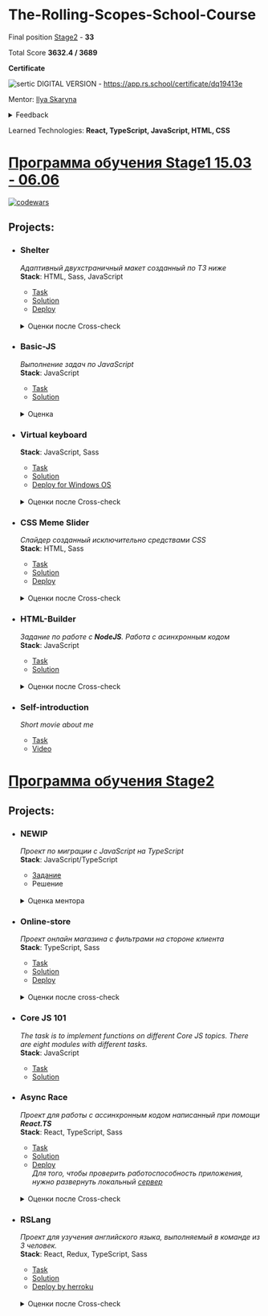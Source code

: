 # The-Rolling-Scopes-School-Course
Final position [Stage2](https://github.com/whityha/The-Rolling-Scopes-School-Course/tree/Stage2/ "Программа Stage2") - **33**

Total Score **3632.4 / 3689**

**Certificate**  

![sertic](https://user-images.githubusercontent.com/51292270/191499728-bcebf81f-5947-4adb-b429-62dee779b317.png)
DIGITAL VERSION - https://app.rs.school/certificate/dq19413e  

Mentor: [Ilya Skaryna](https://github.com/Ilya758)
<details>
  <summary markdown="span">Feedback</summary>  
  
  ![feedback](https://user-images.githubusercontent.com/51292270/191747019-e267ed68-9189-44b9-b88e-d1702757aff3.png)

</details>

Learned Technologies: **React, TypeScript, JavaScript, HTML, CSS**

# [Программа обучения Stage1 15.03 - 06.06](https://github.com/whityha/The-Rolling-Scopes-School-Course/tree/Stage1/ "Программа Stage1")
  [![codewars](https://www.codewars.com/users/Pavel%20Khapaliuk/badges/large)](https://www.codewars.com/users/Pavel%20Khapaliuk)
  ## Projects:
  
  - ### Shelter  
    _Адаптивный двухстраничный макет созданный по ТЗ ниже_  
    **Stack**: HTML, Sass, JavaScript
    
    - [Task](https://github.com/rolling-scopes-school/tasks/tree/master/stage1/stream1/shelter)
    - [Solution](https://github.com/whityha/shelter)
    - [Deploy](https://whityha.github.io/shelter/shelter/pages/main/)  
    </br>
    <details>
      <summary markdown="span">Оценки поcле Cross-check</summary>  

    ![1](https://user-images.githubusercontent.com/51292270/191737803-b14ade09-9bb8-4ea1-a267-fcf26e9baebd.png)
    ![2](https://user-images.githubusercontent.com/51292270/191737881-cd89471f-af24-4bfe-a6a5-d5b6872606f7.png)

    </details>
    
  - ### Basic-JS  
    _Выполнение задач по JavaScript_  
    **Stack**: JavaScript
    
    - [Task](https://github.com/AlreadyBored/basic-js)
    - [Solution](https://github.com/whityha/basic-js)
    </br>
    <details>
      <summary markdown="span">Оценкa</summary>  

    100/100

    </details>
  
  - ### Virtual keyboard 
    **Stack**: JavaScript, Sass
    - [Task](https://github.com/rolling-scopes-school/tasks/blob/master/tasks/virtual-keyboard/virtual-keyboard-en.md)
    - [Solution](https://github.com/whityha/virtual-keyboard/pull/5)
    - [Deploy for Windows OS](https://whityha.github.io/virtual-keyboard/)
    </br>
    <details>
      <summary markdown="span">Оценки поcле Cross-check</summary>  

      ![1](https://user-images.githubusercontent.com/51292270/191740491-2ad2219f-dde1-48aa-8bbc-18f6f5520846.png)

    </details>
  - ### CSS Meme Slider  
    _Слайдер созданный исключительно средствами CSS_  
    **Stack**: HTML, Sass
    
    - [Task](https://github.com/rolling-scopes-school/tasks/tree/master/tasks/css-meme-slider)
    - [Solution](https://github.com/whityha/cssMemSlider/pull/1)
    - [Deploy](https://whityha.github.io/cssMemSlider/)
    </br>
    <details>
      <summary markdown="span">Оценки поcле Cross-check</summary>  

    ![1](https://user-images.githubusercontent.com/51292270/191741180-f97fdb07-3d09-4d13-9380-84b87f70f25a.png)

    </details>
  - ### HTML-Builder  
    _Задание по работе с **NodeJS**. Работа с асинхронным кодом_  
    **Stack**: JavaScript  
    
    - [Task](https://github.com/rolling-scopes-school/tasks/tree/master/stage1/modules/html-builder/)
    - [Solution](https://github.com/whityha/HTML-builder)
    </br>
    <details>
      <summary markdown="span">Оценки поcле Cross-check</summary>  

    ![1](https://user-images.githubusercontent.com/51292270/191742151-fecc990e-b87d-433a-9ab8-3e86b3b4aafe.png)
    ![2](https://user-images.githubusercontent.com/51292270/191742163-39c413f1-77e8-4fd4-b519-20d67817d8f8.png)

    </details>
  - ### Self-introduction
    _Short movie about me_
    
    - [Task](https://github.com/rolling-scopes-school/tasks/tree/master/stage1/modules/self-introduction/)
    - [Video](https://youtu.be/kNbpmEiySsE)

# [Программа обучения Stage2](https://github.com/whityha/The-Rolling-Scopes-School-Course/tree/Stage2/ "Программа Stage2")

  ## Projects:
  
  - ### NEWIP  
    _Проект по миграции с JavaScript на TypeScript_  
    **Stack**: JavaScript/TypeScript
    
    - [Задание](https://github.com/rolling-scopes-school/tasks/blob/master/tasks/migration-newip-to-ts.md)
    - Решение
    </br>
    <details>
      <summary markdown="span">Оценка ментора</summary>  
      170/170
    </details>

  - ### Online-store
    _Проект онлайн магазина с фильтрами на стороне клиента_  
    **Stack**: TypeScript, Sass
    
    - [Task](https://github.com/rolling-scopes-school/tasks/blob/master/tasks/online-store/README.md)
    - [Solution](https://github.com/whityha/online-store_async-race/tree/online-store)
    - [Deploy](https://whityha.github.io/online-store_async-race/online-store/dist/)
    </br>
    <details>
      <summary markdown="span">Оценки после cross-check</summary>  

      ![1](https://user-images.githubusercontent.com/51292270/191735691-c4e52d64-cbb9-41be-8ba8-307d245d82a0.png)  
      ![2](https://user-images.githubusercontent.com/51292270/191735708-101e473c-8d2f-4bd5-96f4-cff5c14840ca.png)  

    </details>

  - ### Core JS 101
    _The task is to implement functions on different Core JS topics. There are eight modules with different tasks._  
    **Stack**: JavaScript
    
    - [Task](https://github.com/mikhama/core-js-101)
    - [Solution](https://github.com/whityha/core-js-101)

  - ### Async Race
    _Проект для работы с ассинхронным кодом написанный при помощи **React.TS**_  
    **Stack**: React, TypeScript, Sass  
    - [Task](https://github.com/rolling-scopes-school/tasks/blob/master/tasks/async-race.md)
    - [Solution](https://github.com/whityha/online-store_async-race/tree/async-race)
    - [Deploy](https://async-race-app-whityha.netlify.app/)  
    _Для того, чтобы проверить работоспособность приложения, нужно развернуть локальный [сервер](https://github.com/mikhama/async-race-api)_
    </br>
    <details>
      <summary markdown="span">Оценки поcле Cross-check</summary>  

    ![1](https://user-images.githubusercontent.com/51292270/191745626-75f607e9-c3df-41cb-805d-7a74b0e00c05.png)
    ![2](https://user-images.githubusercontent.com/51292270/191745632-73ce51c5-82ef-4eb8-86cd-5f4cd7dc49c4.png)

    </details>
    
    
  - ### RSLang
    _Проект для узучения английского языка, выполняемый в команде из 3 человек._  
    **Stack**: React, Redux, TypeScript, Sass
      - [Task](https://github.com/rolling-scopes-school/tasks/blob/master/tasks/stage-2/rs-lang/rslang.md)
      - [Solution](https://github.com/whityha/rslang)
      - [Deploy by herroku](https://rslang-memos77.netlify.app/)
    </br>
    <details>
      <summary markdown="span">Оценки поcле Cross-check</summary>  

    ![photo_2022-09-22_15-24-23](https://user-images.githubusercontent.com/51292270/191746093-a2be7078-5218-48a1-8ffc-f0876f666597.jpg)

    </details>
